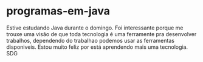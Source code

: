 # programas-em-java

Estive estudando Java durante o domingo.
Foi interessante porque me trouxe uma visão de que toda tecnologia é uma ferramente pra desenvolver trabalhos, dependendo do trabalhao 
podemos usar as ferramentas disponiveis.
Estou muito feliz por está aprendendo mais uma tecnologia.
SDG
